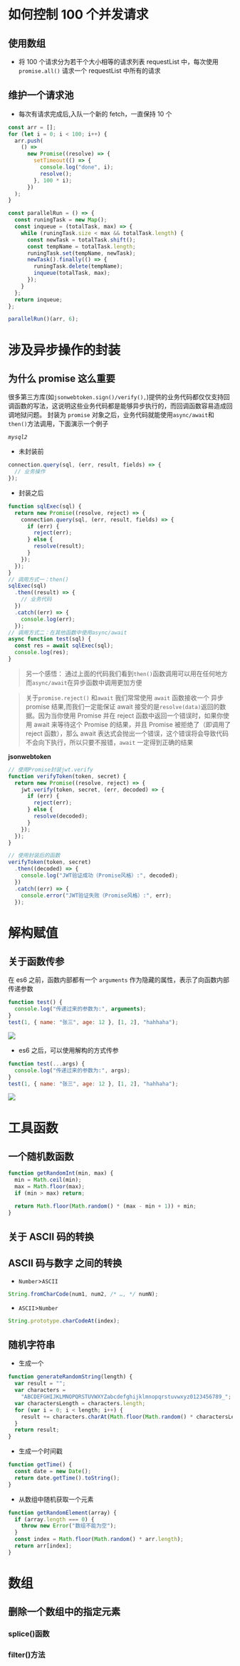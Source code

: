# 如何控制 100 个并发请求

## 使用数组

- 将 100 个请求分为若干个大小相等的请求列表 requestList 中，每次使用`promise.all()` 请求一个 requestList 中所有的请求

## 维护一个请求池

- 每次有请求完成后,入队一个新的 fetch，一直保持 10 个

```js
const arr = [];
for (let i = 0; i < 100; i++) {
  arr.push(
    () =>
      new Promise((resolve) => {
        setTimeout(() => {
          console.log("done", i);
          resolve();
        }, 100 * i);
      })
  );
}

const parallelRun = () => {
  const runingTask = new Map();
  const inqueue = (totalTask, max) => {
    while (runingTask.size < max && totalTask.length) {
      const newTask = totalTask.shift();
      const tempName = totalTask.length;
      runingTask.set(tempName, newTask);
      newTask().finally(() => {
        runingTask.delete(tempName);
        inqueue(totalTask, max);
      });
    }
  };
  return inqueue;
};

parallelRun()(arr, 6);
```

# 涉及异步操作的封装

## 为什么 promise 这么重要

很多第三方库(如`jsonwebtoken.sign()/verify(),`)提供的业务代码都仅仅支持回调函数的写法，这说明这些业务代码都是能够异步执行的，而回调函数容易造成回调地狱问题。
封装为 `promise` 对象之后，业务代码就能使用`async/await`和`then()`方法调用，下面演示一个例子

_`mysql2`_

- 未封装前

```js
connection.query(sql, (err, result, fields) => {
  // 业务操作
});
```

- 封装之后

```js
function sqlExec(sql) {
  return new Promise((resolve, reject) => {
    connection.query(sql, (err, result, fields) => {
      if (err) {
        reject(err);
      } else {
        resolve(result);
      }
    });
  });
}
// 调用方式一：then()
sqlExec(sql)
  .then((result) => {
    // 业务代码
  })
  .catch((err) => {
    console.log(err);
  });
// 调用方式二：在其他函数中使用async/await
async function test(sql) {
  const res = await sqlExec(sql);
  console.log(res);
}
```

> 另一个感悟：
> 通过上面的代码我们看到`then()`函数调用可以用在任何地方
> 而`async/await`在异步函数中调用更加方便

> 关于`promise.reject()` 和`await`
> 我们常常使用 `await` 函数接收一个 异步 promise 结果,而我们一定能保证 await 接受的是`resolve(data)`返回的数据。因为当你使用 Promise 并在 reject 函数中返回一个错误时，如果你使用 await 来等待这个 Promise 的结果，并且 Promise 被拒绝了（即调用了 reject 函数），那么 await 表达式会抛出一个错误，这个错误将会导致代码不会向下执行，所以只要不报错，`await` 一定得到正确的结果

**jsonwebtoken**

```js
// 使用Promise封装jwt.verify
function verifyToken(token, secret) {
  return new Promise((resolve, reject) => {
    jwt.verify(token, secret, (err, decoded) => {
      if (err) {
        reject(err);
      } else {
        resolve(decoded);
      }
    });
  });
}

// 使用封装后的函数
verifyToken(token, secret)
  .then((decoded) => {
    console.log("JWT验证成功（Promise风格）:", decoded);
  })
  .catch((err) => {
    console.error("JWT验证失败（Promise风格）:", err);
  });
```

# 解构赋值

## 关于函数传参

在 es6 之前，函数内部都有一个 `arguments` 作为隐藏的属性，表示了向函数内部传递参数

```js
function test() {
  console.log("传递过来的参数为:", arguments);
}
test(1, { name: "张三", age: 12 }, [1, 2], "hahhaha");
```

<img src="./imgs/js相关/Argument类数组对象.png">

- es6 之后，可以使用解构的方式传参

```js
function test(...args) {
  console.log("传递过来的参数为:", args);
}
test(1, { name: "张三", age: 12 }, [1, 2], "hahhaha");
```

<img src="./imgs/js相关/解构赋值传参.png">

# 工具函数

## 一个随机数函数

```js
function getRandomInt(min, max) {
  min = Math.ceil(min);
  max = Math.floor(max);
  if (min > max) return;

  return Math.floor(Math.random() * (max - min + 1)) + min;
}
```

## 关于 ASCII 码的转换

## ASCII 码与数字 之间的转换

- `Number`>`ASCII`

```js
String.fromCharCode(num1, num2, /* …, */ numN);
```

- `ASCII`>`Number`

```js
String.prototype.charCodeAt(index);
```

## 随机字符串

- 生成一个

```js
function generateRandomString(length) {
  var result = "";
  var characters =
    "ABCDEFGHIJKLMNOPQRSTUVWXYZabcdefghijklmnopqrstuvwxyz0123456789_";
  var charactersLength = characters.length;
  for (var i = 0; i < length; i++) {
    result += characters.charAt(Math.floor(Math.random() * charactersLength));
  }
  return result;
}
```

- 生成一个时间戳

```js
function getTime() {
  const date = new Date();
  return date.getTime().toString();
}
```

- 从数组中随机获取一个元素

```js
function getRandomElement(array) {
  if (array.length === 0) {
    throw new Error("数组不能为空");
  }
  const index = Math.floor(Math.random() * arr.length);
  return arr[index];
}
```

# 数组

## 删除一个数组中的指定元素

### splice()函数

### filter()方法
